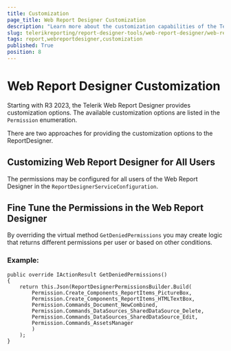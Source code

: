 ```yaml
---
title: Customization
page_title: Web Report Designer Customization
description: "Learn more about the customization capabilities of the Telerik Web Report Designer and how to configure them."
slug: telerikreporting/report-designer-tools/web-report-designer/web-report-designer-customization
tags: report,webreportdesigner,customization
published: True
position: 8
---
```


# Web Report Designer Customization

Starting with R3 2023, the Telerik Web Report Designer provides customization options. The available customization options are listed in the `Permission` enumeration.

There are two approaches for providing the customization options to the ReportDesigner.

## Customizing Web Report Designer for All Users

The permissions may be configured for all users of the Web Report Designer in the `ReportDesignerServiceConfiguration`.

## Fine Tune the Permissions in the Web Report Designer

By overriding the virtual method `GetDeniedPermissions` you may create logic that returns different permissions per user or based on other conditions.

### Example:

````CSharp
public override IActionResult GetDeniedPermissions()
{
	return this.Json(ReportDesignerPermissionsBuilder.Build(
		Permission.Create_Components_ReportItems_PictureBox,
		Permission.Create_Components_ReportItems_HTMLTextBox,
		Permission.Commands_Document_NewCombined,
		Permission.Commands_DataSources_SharedDataSource_Delete,
		Permission.Commands_DataSources_SharedDataSource_Edit,
		Permission.Commands_AssetsManager
		)
	);
}
````

